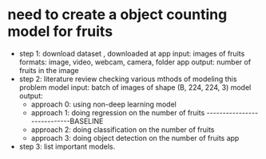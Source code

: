 # need to create a object counting model for fruits
- step 1: download dataset , downloaded at 
    app input: images of fruits formats: image, video, webcam, camera, folder
    app output: number of fruits in the image
- step 2: literature review checking various mthods of modeling this problem
    model input: batch of images of shape (B, 224, 224, 3)
    model output:
    - approach 0: using non-deep learning model 
    - approach 1: doing regression on the number of fruits       ----------------------------BASELINE
    - approach 2: doing classification on the number of fruits
    - approach 3: doing object detection on the number of fruits
        app
- step 3: list important models.
